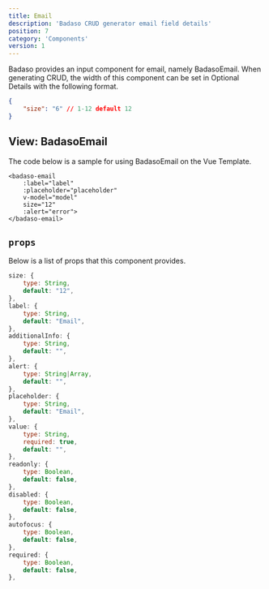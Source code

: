 ```yaml
---
title: Email
description: 'Badaso CRUD generator email field details'
position: 7
category: 'Components'
version: 1
---
```


Badaso provides an input component for email, namely BadasoEmail. When generating CRUD, the width of this component can be set in Optional Details with the following format.

```json
{
    "size": "6" // 1-12 default 12
}
```

## View: BadasoEmail

The code below is a sample for using BadasoEmail on the Vue Template.

```vue
<badaso-email
    :label="label"
    :placeholder="placeholder"
    v-model="model"
    size="12"
    :alert="error">
</badaso-email>
```

## `props`

Below is a list of props that this component provides.

```js
size: {
    type: String,
    default: "12",
},
label: {
    type: String,
    default: "Email",
},
additionalInfo: {
    type: String,
    default: "",
},
alert: {
    type: String|Array,
    default: "",
},
placeholder: {
    type: String,
    default: "Email",
},
value: {
    type: String,
    required: true,
    default: "",
},
readonly: {
    type: Boolean,
    default: false,
},
disabled: {
    type: Boolean,
    default: false,
},
autofocus: {
    type: Boolean,
    default: false,
},
required: {
    type: Boolean,
    default: false,
},
```